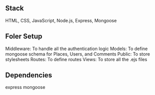 ## Stack
HTML, CSS, JavaScript, Node.js, Express, Mongoose

## Foler Setup
Middleware: To handle all the authentication logic
Models: To define mongoose schema for Places, Users, and Comments
Public: To store stylesheets
Routes: To define routes
Views: To store all the .ejs files

## Dependencies
express
mongoose